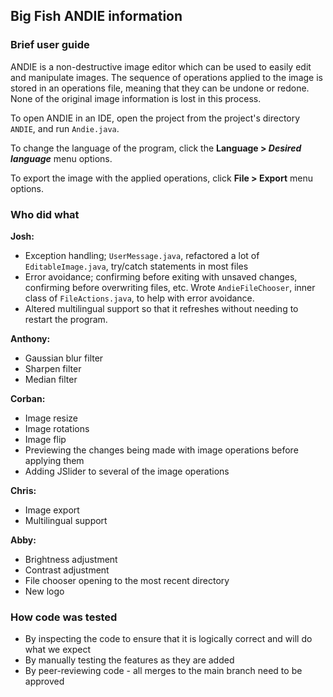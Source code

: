 ## Big Fish ANDIE information


### Brief user guide


ANDIE is a non-destructive image editor which can be used to easily edit and manipulate images. The sequence of operations applied to the image is stored in an operations file, meaning that they can be undone or redone. None of the original image information is lost in this process. 


To open ANDIE in an IDE, open the project from the project's directory `ANDIE`, and run `Andie.java`.


To change the language of the program, click the **Language > *Desired language*** menu options. 


To export the image with the applied operations, click **File > Export** menu options. 


### Who did what


**Josh:**
* Exception handling; `UserMessage.java`, refactored a lot of `EditableImage.java`, try/catch statements in most files
* Error avoidance; confirming before exiting with unsaved changes, confirming before overwriting files, etc. Wrote `AndieFileChooser`, inner class of `FileActions.java`, to help with error avoidance.
* Altered multilingual support so that it refreshes without needing to restart the program.


**Anthony:**
* Gaussian blur filter
* Sharpen filter
* Median filter 


**Corban:**
* Image resize
* Image rotations
* Image flip
* Previewing the changes being made with image operations before applying them
* Adding JSlider to several of the image operations


**Chris:** 
* Image export
* Multilingual support


**Abby:**
* Brightness adjustment
* Contrast adjustment
* File chooser opening to the most recent directory
* New logo


### How code was tested
* By inspecting the code to ensure that it is logically correct and will do what we expect
* By manually testing the features as they are added
* By peer-reviewing code - all merges to the main branch need to be approved